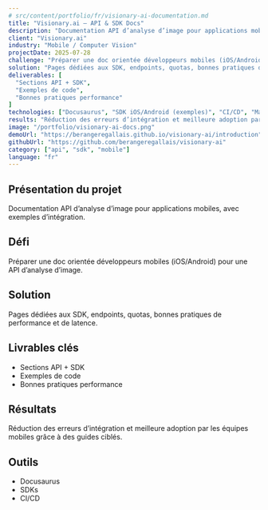 ```yaml
---
# src/content/portfolio/fr/visionary-ai-documentation.md
title: "Visionary.ai — API & SDK Docs"
description: "Documentation API d’analyse d’image pour applications mobiles, avec exemples d’intégration."
client: "Visionary.ai"
industry: "Mobile / Computer Vision"
projectDate: 2025-07-28
challenge: "Préparer une doc orientée développeurs mobiles (iOS/Android) pour une API d’analyse d’image."
solution: "Pages dédiées aux SDK, endpoints, quotas, bonnes pratiques de performance et de latence."
deliverables: [
  "Sections API + SDK",
  "Exemples de code",
  "Bonnes pratiques performance"
]
technologies: ["Docusaurus", "SDK iOS/Android (exemples)", "CI/CD", "Markdown", "REST"]
results: "Réduction des erreurs d’intégration et meilleure adoption par les équipes mobiles grâce à des guides ciblés."
image: "/portfolio/visionary-ai-docs.png"
demoUrl: "https://berangeregallais.github.io/visionary-ai/introduction"
githubUrl: "https://github.com/berangeregallais/visionary-ai"
category: ["api", "sdk", "mobile"]
language: "fr"
---
```


## Présentation du projet

Documentation API d’analyse d’image pour applications mobiles, avec exemples d’intégration.

## Défi

Préparer une doc orientée développeurs mobiles (iOS/Android) pour une API d’analyse d’image.

## Solution

Pages dédiées aux SDK, endpoints, quotas, bonnes pratiques de performance et de latence.

## Livrables clés

- Sections API + SDK  
- Exemples de code  
- Bonnes pratiques performance  

## Résultats

Réduction des erreurs d’intégration et meilleure adoption par les équipes mobiles grâce à des guides ciblés.

## Outils

- Docusaurus  
- SDKs  
- CI/CD  
